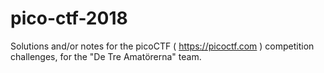 # pico-ctf-2018
Solutions and/or notes for the picoCTF ( https://picoctf.com ) competition challenges, for the "De Tre Amatörerna" team.
